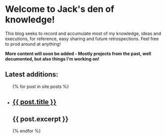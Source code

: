 <html>
    <body>
        <h1>Welcome to Jack's den of knowledge!</h1>
        <p>This blog seeks to record and accumulate most of my knowledge, ideas and executions, for reference, easy sharing and future retrospections. Feel free to prod around at anything! </p>
        <b>More content will soon be added - Mostly projects from the past, well documented, but also things I'm working on!</b>
        <br/>
        <h2>Latest additions:</h2>
        <ul>
  {% for post in site.posts %}
    <li>
      <h2><a href="{{ post.url }}">{{ post.title }}</a><h2>
      {{ post.excerpt }}
    </li>
  {% endfor %}
</ul>
    </body>
</html>
